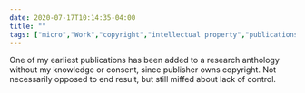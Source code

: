 ```yaml
---
date: 2020-07-17T10:14:35-04:00
title: ""
tags: ["micro","Work","copyright","intellectual property","publications"]
---
```

One of my earliest publications has been added to a research anthology without my knowledge or consent, since publisher owns copyright. Not necessarily opposed to end result, but still miffed about lack of control.
